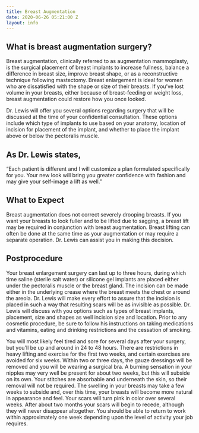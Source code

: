 ```yaml
---
title: Breast Augmentation
date: 2020-06-26 05:21:00 Z
layout: info
---
```


## What is breast augmentation surgery? ##

Breast augmentation, clinically referred to as augmentation mammoplasty, is the surgical placement of breast implants to increase fullness, balance a difference in breast size, improve breast shape, or as a reconstructive technique following mastectomy. Breast enlargement is ideal for women who are dissatisfied with the shape or size of their breasts. If you’ve lost volume in your breasts, either because of breast-feeding or weight loss, breast augmentation could restore how you once looked.


Dr. Lewis will offer you several options regarding surgery that will be discussed at the time of your confidential consultation. These options include which type of implants to use based on your anatomy, location of incision for placement of the implant, and whether to place the implant above or below the pectoralis muscle.


## As Dr. Lewis states, ##

“Each patient is different and I will customize a plan formulated specifically for you. Your new look will bring you greater confidence with fashion and may give your self-image a lift as well.”


## What to Expect ##

Breast augmentation does not correct severely drooping breasts. If you want your breasts to look fuller and to be lifted due to sagging, a breast lift may be required in conjunction with breast augmentation. Breast lifting can often be done at the same time as your augmentation or may require a separate operation. Dr. Lewis can assist you in making this decision.


## Postprocedure ##

Your breast enlargement surgery can last up to three hours, during which time saline (sterile salt water) or silicone gel implants are placed either under the pectoralis muscle or the breast gland. The incision can be made either in the underlying crease where the breast meets the chest or around the areola. Dr. Lewis will make every effort to assure that the incision is placed in such a way that resulting scars will be as invisible as possible. Dr. Lewis will discuss with you options such as types of breast implants, placement, size and shapes as well incision size and location. Prior to any cosmetic procedure, be sure to follow his instructions on taking medications and vitamins, eating and drinking restrictions and the cessation of smoking.

You will most likely feel tired and sore for several days after your surgery, but you’ll be up and around in 24 to 48 hours. There are restrictions in heavy lifting and exercise for the first two weeks, and certain exercises are avoided for six weeks. Within two or three days, the gauze dressings will be removed and you will be wearing a surgical bra. A burning sensation in your nipples may very well be present for about two weeks, but this will subside on its own. Your stitches are absorbable and underneath the skin, so their removal will not be required. The swelling in your breasts may take a few weeks to subside and, over this time, your breasts will become more natural in appearance and feel. Your scars will turn pink in color over several weeks. After about two months your scars will begin to recede, although they will never disappear altogether. You should be able to return to work within approximately one week depending upon the level of activity your job requires.

